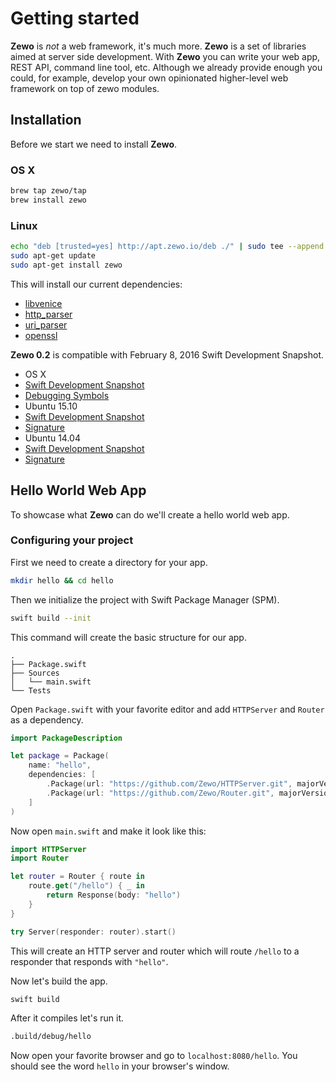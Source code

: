 # Getting started

**Zewo** is *not* a web framework, it's much more. **Zewo** is a set of libraries aimed at server side development. With **Zewo** you can write your web app, REST API, command line tool, etc. Although we already provide enough you could, for example, develop your own opinionated higher-level web framework on top of zewo modules.

## Installation

Before we start we need to install **Zewo**.

### OS X
```sh
brew tap zewo/tap
brew install zewo
```

### Linux
```sh
echo "deb [trusted=yes] http://apt.zewo.io/deb ./" | sudo tee --append /etc/apt/sources.list
sudo apt-get update
sudo apt-get install zewo
```

This will install our current dependencies:

- [libvenice](https://github.com/Zewo/libvenice)
- [http_parser](https://github.com/Zewo/http_parser)
- [uri_parser](https://github.com/Zewo/uri_parser)
- [openssl](https://www.openssl.org/)

**Zewo 0.2** is compatible with February 8, 2016 Swift Development Snapshot.

- OS X
 - [Swift Development Snapshot](https://swift.org/builds/development/xcode/swift-DEVELOPMENT-SNAPSHOT-2016-02-08-a/swift-DEVELOPMENT-SNAPSHOT-2016-02-08-a-osx.pkg)
 - [Debugging Symbols](https://swift.org/builds/development/xcode/swift-DEVELOPMENT-SNAPSHOT-2016-02-08-a/swift-DEVELOPMENT-SNAPSHOT-2016-02-08-a-osx-symbols.pkg)
- Ubuntu 15.10
 - [Swift Development Snapshot](https://swift.org/builds/development/ubuntu1510/swift-DEVELOPMENT-SNAPSHOT-2016-02-08-a/swift-DEVELOPMENT-SNAPSHOT-2016-02-08-a-ubuntu15.10.tar.gz)
 - [Signature](https://swift.org/builds/development/ubuntu1510/swift-DEVELOPMENT-SNAPSHOT-2016-02-08-a/swift-DEVELOPMENT-SNAPSHOT-2016-02-08-a-ubuntu15.10.tar.gz.sig)
- Ubuntu 14.04
 - [Swift Development Snapshot](https://swift.org/builds/development/ubuntu1404/swift-DEVELOPMENT-SNAPSHOT-2016-02-08-a/swift-DEVELOPMENT-SNAPSHOT-2016-02-08-a-ubuntu14.04.tar.gz)
 - [Signature](https://swift.org/builds/development/ubuntu1404/swift-DEVELOPMENT-SNAPSHOT-2016-02-08-a/swift-DEVELOPMENT-SNAPSHOT-2016-02-08-a-ubuntu14.04.tar.gz.sig) 

## Hello World Web App

To showcase what **Zewo** can do we'll create a hello world web app.

### Configuring your project

First we need to create a directory for your app.

```sh
mkdir hello && cd hello
```

Then we initialize the project with Swift Package Manager (SPM).

```sh
swift build --init
```

This command will create the basic structure for our app.

```
.
├── Package.swift
├── Sources
│   └── main.swift
└── Tests
```

Open `Package.swift` with your favorite editor and add `HTTPServer` and `Router` as a dependency.

```swift
import PackageDescription

let package = Package(
    name: "hello",
    dependencies: [
        .Package(url: "https://github.com/Zewo/HTTPServer.git", majorVersion: 0, minor: 2),
        .Package(url: "https://github.com/Zewo/Router.git", majorVersion: 0, minor: 2)
    ]
)
```

Now open `main.swift` and make it look like this:

```swift
import HTTPServer
import Router

let router = Router { route in
    route.get("/hello") { _ in
        return Response(body: "hello")
    }
}

try Server(responder: router).start()
```

This will create an HTTP server and router which will route `/hello` to a responder that responds with `"hello"`.

Now let's build the app.

```sh
swift build
```

After it compiles let's run it.

```sh
.build/debug/hello
```

Now open your favorite browser and go to `localhost:8080/hello`. You should see the word `hello` in your browser's window.

